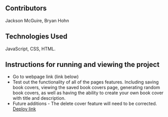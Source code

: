## Contributors
Jackson McGuire, Bryan Hohn 
## Technologies Used
JavaScript, CSS, HTML. 
## Instructions for running and viewing the project
* Go to webpage link (link below) 
* Test out the functionality of all of the pages features. Including saving book covers, viewing the saved book covers page, generating random book covers, as well as having the ability to create your own book cover with title and description. 
* Future additions - The delete cover feature will need to be corrected. 
[Deploy link](https://jacksonmcguire.github.io/romcom/)
